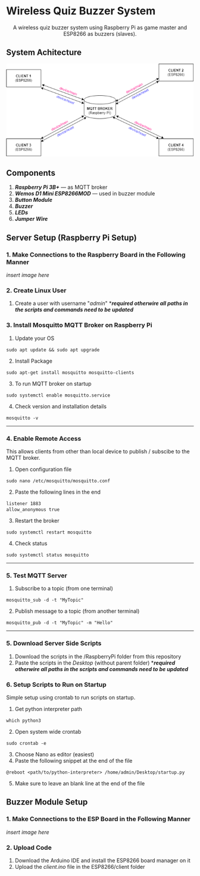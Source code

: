 # Wireless Quiz Buzzer System
<center>A wireless quiz buzzer system using Raspberry Pi as game master and ESP8266 as buzzers (slaves).</center>

## System Achitecture
![Pub Sub Client Model](./assets/system_architecture.png)

## Components
1. ***Raspberry Pi 3B+*** — as MQTT broker
1. ***Wemos D1 Mini ESP8266MOD*** — used in buzzer module
1. ***Button Module***
1. ***Buzzer***
1. ***LEDs***
1. ***Jumper Wire***

## Server Setup (Raspberry Pi Setup)
### 1. Make Connections to the Raspberry Board in the Following Manner
*insert image here*
### 2. Create Linux User
1. Create a user with username "*admin*"
****required otherwire all paths in the scripts and commands need to be updated***
### 3. Install Mosquitto MQTT Broker on Raspberry Pi
1. Update your OS
```
sudo apt update && sudo apt upgrade
```
2. Install Package
```
sudo apt-get install mosquitto mosquitto-clients
```
3. To run MQTT broker on startup
```
sudo systemctl enable mosquitto.service
```
4. Check version and installation details
```
mosquitto -v
```
<hr>

### 4. Enable Remote Access
This allows clients from other than local device to publish / subscibe to the MQTT broker.
1. Open configuration file
```
sudo nano /etc/mosquitto/mosquitto.conf
```
2. Paste the following lines in the end
```
listener 1883
allow_anonymous true
```
3. Restart the broker
```
sudo systemctl restart mosquitto
```
4. Check status
```
sudo systemctl status mosquitto
```

<hr>

### 5. Test MQTT Server
1. Subscribe to a topic (from one terminal)
```
mosquitto_sub -d -t "MyTopic"
```
2. Publish message to a topic (from another terminal)
```
mosquitto_pub -d -t "MyTopic" -m "Hello"
```
<hr>

### 5. Download Server Side Scripts
1. Download the scripts in the /RaspberryPi folder from this repository
2. Paste the scripts in the *Desktop* (without parent folder) ****required otherwire all paths in the scripts and commands need to be updated*** 

### 6. Setup Scripts to Run on Startup
Simple setup using crontab to run scripts on startup.
1. Get python interpreter path
```
which python3
```
2. Open system wide crontab
```
sudo crontab -e
```
3. Choose Nano as editor (easiest)
4. Paste the following snippet at the end of the file
```
@reboot <path/to/python-interpreter> /home/admin/Desktop/startup.py

```
5. Make sure to leave an blank line at the end of the file

## Buzzer Module Setup 
### 1. Make Connections to the ESP Board in the Following Manner
*insert image here*
### 2. Upload Code
1. Download the Arduino IDE and install the ESP8266 board manager on it
2. Upload the *client.ino* file in the ESP8266/client folder
